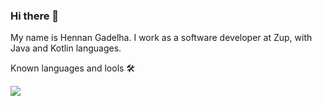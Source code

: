 ### Hi there 👋

My name is Hennan Gadelha. I work as a software developer at Zup, with Java and Kotlin languages.

Known languages and lools 🛠

<img src="{https://img.shields.io/badge/Java-ED8B00?style=for-the-badge&logo=java&logoColor=white}"/>
